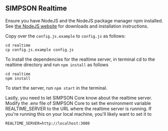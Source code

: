 ## SIMPSON Realtime ##

Ensure you have NodeJS and the NodeJS package manager npm installed. See [the NodeJS website](https://nodejs.org/en/) for downloads and installation instructions.

Copy over the `config.js.example` to `config.js` as follows:
```
cd realtime
cp config.js.example config.js
```

To install the dependencies for the realtime server, in terminal cd to the realtime directory and run `npm install` as follows

```
cd realtime
npm install
```

To start the server, run `npm start` in the terminal.

Lastly, you need to let SIMPSON Core know about the realtime server. Modify the .env file of SIMPSON Core to set the environment variable REALTIME\_SERVER to the URL where the realtime server is running. If you're running this on your local machine, you'll likely want to set it to

```
REALTIME_SERVER=http://localhost:3000
```
